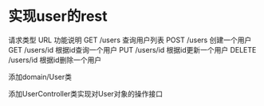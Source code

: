 # 实现user的rest

请求类型	URL	        功能说明
GET	    /users	    查询用户列表
POST	/users	    创建一个用户
GET	    /users/id	根据id查询一个用户
PUT	    /users/id	根据id更新一个用户
DELETE	/users/id	根据id删除一个用户


添加domain/User类


添加UserController类实现对User对象的操作接口 